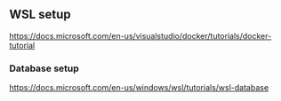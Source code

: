 
## WSL setup

https://docs.microsoft.com/en-us/visualstudio/docker/tutorials/docker-tutorial

### Database setup
https://docs.microsoft.com/en-us/windows/wsl/tutorials/wsl-database

